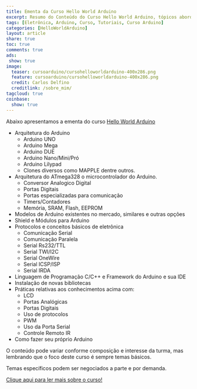 ```yaml
---
title: Ementa da Curso Hello World Arduino
excerpt: Resumo do Conteúdo do Curso Hello World Arduino, tópicos abordados no curso.
tags: [Eletrônica, Arduino, Curso, Tutoriais, Curso Arduino]
categories: [HelloWorldArduino]
layout: article
share: true
toc: true
comments: true
ads:
 show: true
image:
  teaser: cursoarduino/cursohelloworldarduino-400x286.png
  feature: cursoarduino/cursohelloworldarduino-400x286.png
  credit: Carlos Delfino 
  creditlink: /sobre_mim/
tagcloud: true
coinbase:
  show: true
---
```

Abaixo apresentamos a ementa do curso [Hello World Arduino](/helloworldarudino/)


 * Arquitetura do Arduino
   * Arduino UNO
   * Arduino Mega
   * Arduino DUE
   * Arduino Nano/Mini/Pró
   * Arduino Lilypad
   * Clones diversos como MAPPLE dentre outros. 
 * Arquitetura do ATmega328 o microcontrolador do Arduino.
   * Conversor Analogico Digital
   * Portas Digitais
   * Portas especializadas para comunicação
   * Timers/Contadores
   * Memória, SRAM, Flash, EEPROM
 * Modelos de Arduino existentes no mercado, similares e outras opções
 * Shield e Módulos para Arduino
 * Protocolos e conceitos básicos de eletrônica
   * Comunicação Serial
   * Comunicação Paralela
   * Serial Rs232/TTL
   * Serial TWI/I2C
   * Serial OneWire
   * Serial ICSP/ISP
   * Serial IRDA
 * Linguagem de Programação C/C++ e Framework do Arduino e sua IDE
 * Instalação de novas bibliotecas
 * Práticas relativas aos conhecimentos acima com:
   * LCD
   * Portas Analógicas
   * Portas Digitais
   * Uso de protocolos
   * PWM
   * Uso da Porta Serial
   * Controle Remoto IR
  * Como fazer seu próprio Arduino

O conteúdo pode variar conforme composição e interesse da turma, mas lembrando que o foco deste curso é sempre  temas básicos.

Temas específicos podem ser negociados a parte e por demanda.

<a href="/cursoarduino/Hello_World_Arduino/" class="btn-success">Clique aqui para ler mais sobre o curso!</a>
